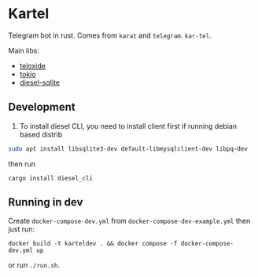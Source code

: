 # Kartel

Telegram bot in rust. Comes from `karat` and `telegram`. `kar-tel`.

Main libs:

- [teloxide](https://github.com/teloxide/teloxide)
- [tokio](https://github.com/tokio-rs/tokio)
- [diesel-sqlite](https://github.com/teloxide/teloxide)

## Development

1. To install diesel CLI, you need to install client first if running debian based distrib

```sh
sudo apt install libsqlite3-dev default-libmysqlclient-dev libpq-dev
```

then run

```
cargo install diesel_cli
```

## Running in dev

Create `docker-compose-dev.yml` from `docker-compose-dev-example.yml` then just run:

```
docker build -t karteldev . && docker compose -f docker-compose-dev.yml up
```
or run `./run.sh`.